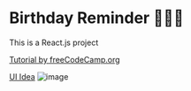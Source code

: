 # Birthday Reminder 📆🎂🎉
This is a React.js project

[Tutorial by freeCodeCamp.org](https://www.youtube.com/watch?v=a_7Z7C_JCyo)

[UI Idea](https://www.uidesigndaily.com/posts/sketch-birthdays-list-card-widget-day-1042)
![image](https://user-images.githubusercontent.com/20091777/130698846-61396944-89e1-4273-9d11-d1aca61d99ce.png)

